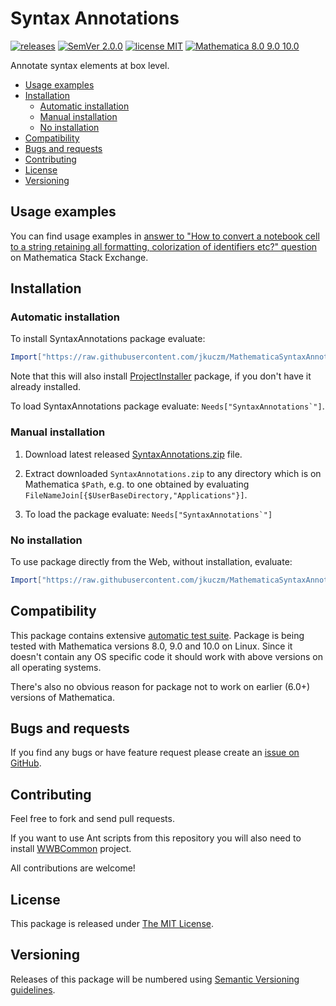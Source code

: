 # Syntax Annotations

[![releases](http://img.shields.io/github/release/jkuczm/MathematicaSyntaxAnnotations.svg)](https://github.com/jkuczm/MathematicaSyntaxAnnotations/releases)
[![SemVer 2.0.0](http://img.shields.io/badge/SemVer-2.0.0-brightgreen.svg)](http://semver.org/spec/v2.0.0.html)
[![license MIT](http://img.shields.io/badge/license-MIT-blue.svg)](https://github.com/jkuczm/MathematicaSyntaxAnnotations/blob/master/LICENSE)
[![Mathematica 8.0 9.0 10.0](http://img.shields.io/badge/Mathematica-8.0_9.0_10.0-brightgreen.svg)](#compatibility)


Annotate syntax elements at box level.


* [Usage examples](#usage-examples)
* [Installation](#installation)
    * [Automatic installation](#automatic-installation)
    * [Manual installation](#manual-installation)
    * [No installation](#no-installation)
* [Compatibility](#compatibility)
* [Bugs and requests](#bugs-and-requests)
* [Contributing](#contributing)
* [License](#license)
* [Versioning](#versioning)



## Usage examples

You can find usage examples in
[answer to "How to convert a notebook cell to a string retaining all formatting, colorization of identifiers etc?" question](http://mathematica.stackexchange.com/a/74105/14303)
on Mathematica Stack Exchange.



## Installation


### Automatic installation

To install SyntaxAnnotations package evaluate:
```Mathematica
Import["https://raw.githubusercontent.com/jkuczm/MathematicaSyntaxAnnotations/master/BootstrapInstall.m"]
```

Note that this will also install
[ProjectInstaller](https://github.com/lshifr/ProjectInstaller)
package, if you don't have it already installed.

To load SyntaxAnnotations package evaluate: ``Needs["SyntaxAnnotations`"]``.


### Manual installation

1. Download latest released
   [SyntaxAnnotations.zip](https://github.com/jkuczm/MathematicaSyntaxAnnotations/releases/download/v0.1.1/SyntaxAnnotations.zip)
   file.

2. Extract downloaded `SyntaxAnnotations.zip` to any directory which is on
   Mathematica `$Path`, e.g. to one obtained by evaluating
   `FileNameJoin[{$UserBaseDirectory,"Applications"}]`.

3. To load the package evaluate: ``Needs["SyntaxAnnotations`"]``


### No installation

To use package directly from the Web, without installation, evaluate:
```Mathematica
Import["https://raw.githubusercontent.com/jkuczm/MathematicaSyntaxAnnotations/master/SyntaxAnnotations/SyntaxAnnotations.m"]
```



## Compatibility

This package contains extensive
[automatic test suite](https://github.com/jkuczm/MathematicaSyntaxAnnotations/tree/master/SyntaxAnnotations/Tests).
Package is being tested with Mathematica versions 8.0, 9.0 and 10.0 on Linux.
Since it doesn't contain any OS specific code it should work with above
versions on all operating systems.

There's also no obvious reason for package not to work on earlier (6.0+)
versions of Mathematica.



## Bugs and requests

If you find any bugs or have feature request please create an
[issue on GitHub](https://github.com/jkuczm/MathematicaSyntaxAnnotations/issues).



## Contributing

Feel free to fork and send pull requests.

If you want to use Ant scripts from this repository you will also need to
install [WWBCommon](https://github.com/jkuczm/WWBCommon) project.

All contributions are welcome!



## License

This package is released under
[The MIT License](https://github.com/jkuczm/MathematicaSyntaxAnnotations/blob/master/LICENSE).



## Versioning

Releases of this package will be numbered using
[Semantic Versioning guidelines](http://semver.org/).
